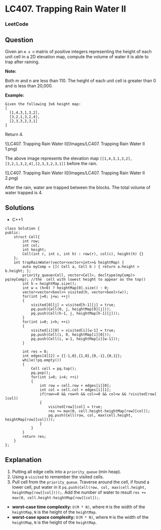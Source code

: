 # LC407. Trapping Rain Water II

### LeetCode

## Question

Given an `m x n` matrix of positive integers representing the height of each unit cell in a 2D elevation map, compute the volume of water it is able to trap after raining.

**Note:**

Both m and n are less than 110. The height of each unit cell is greater than 0 and is less than 20,000.

**Example:**

```
Given the following 3x6 height map:
[
  [1,4,3,1,3,2],
  [3,2,1,3,2,4],
  [2,3,3,2,3,1]
]
```

Return 4.

![LC407. Trapping Rain Water II](Images/LC407. Trapping Rain Water II 1.png)

The above image represents the elevation map `[[1,4,3,1,3,2],[3,2,1,3,2,4],[2,3,3,2,3,1]]` before the rain.

![LC407. Trapping Rain Water II](Images/LC407. Trapping Rain Water II 2.png)

After the rain, water are trapped between the blocks. The total volume of water trapped is 4.

## Solutions

* C++1
```
class Solution {
public:
    struct Cell{
        int row;
        int col;
        int height;
        Cell(int r, int c, int h) : row(r), col(c), height(h) {}
    };
    int trapRainWater(vector<vector<int>>& heightMap) {
        auto myComp = []( Cell a, Cell b ) { return a.height > b.height; };
        priority_queue<Cell, vector<Cell>, decltype(myComp)> pq(myComp); //the  cell with lowest height to appear as the top()
        int h = heightMap.size();
        int w = (h>0) ? heightMap[0].size() : 0;
        vector<vector<bool>> visited(h, vector<bool>(w));
        for(int j=0; j<w; ++j)
        {
            visited[0][j] = visited[h-1][j] = true;
            pq.push(Cell(0, j, heightMap[0][j]));
            pq.push(Cell(h-1, j, heightMap[h-1][j]));
        }
        for(int i=0; i<h; ++i)
        {
            visited[i][0] = visited[i][w-1] = true;
            pq.push(Cell(i, 0, heightMap[i][0]));
            pq.push(Cell(i, w-1, heightMap[i][w-1]));
        }
        
        int res = 0;
        int edges[4][2] = {{-1,0},{1,0},{0,-1},{0,1}};
        while(!pq.empty())
        {
            Cell cell = pq.top();
            pq.pop();
            for(int i=0; i<4; ++i)
            {
                int row = cell.row + edges[i][0];
                int col = cell.col + edges[i][1];
                if(row>=0 && row<h && col>=0 && col<w && !visited[row][col])
                {
                    visited[row][col] = true;
                    res += max(0, cell.height-heightMap[row][col]);
                    pq.push(Cell(row, col, max(cell.height, heightMap[row][col])));
                }
            }
        }
        return res;
    }
};
```

## Explanation

1. Putting all edge cells into a `priority_queue` (min heap).
2. Using a `visited` to remember the visited cells.
3. Pull cell from the `priority_queue`. Traverse around the cell, if found a lower cell, put water in it `pq.push(Cell(row, col, max(cell.height, heightMap[row][col])));`. Add the number of water to result `res += max(0, cell.height-heightMap[row][col]);`.

* **worst-case time complexity:** `O(M * N)`, where `M` is the width of the `heightMap`, `N` is the height of the `heightMap`.
* **worst-case space complexity:** `O(M * N)`, where `M` is the width of the `heightMap`, `N` is the height of the `heightMap`.
